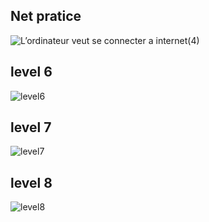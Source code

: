 ## **Net pratice**

![L’ordinateur veut se connecter a internet(4)](https://github.com/user-attachments/assets/3c44ab34-9f4e-477e-9247-518b10539f85)


## **level 6**
![level6](https://github.com/user-attachments/assets/1a9dc13f-0c38-48b3-bc4b-4f1a0c16a34c)


## **level 7**
![level7](https://github.com/user-attachments/assets/a5b14c0d-bc13-401f-ab04-a4a406b48fce)

## **level 8**
![level8](https://github.com/user-attachments/assets/b8382866-6b6b-43ec-a924-23c261413bf2)
